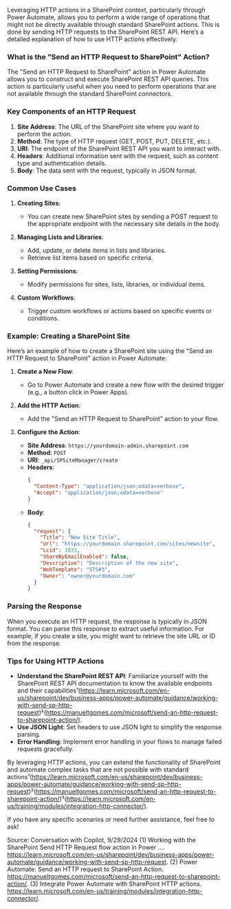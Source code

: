 Leveraging HTTP actions in a SharePoint context, particularly through Power Automate, allows you to perform a wide range of operations that might not be directly available through standard SharePoint actions. This is done by sending HTTP requests to the SharePoint REST API. Here’s a detailed explanation of how to use HTTP actions effectively:

### What is the "Send an HTTP Request to SharePoint" Action?

The "Send an HTTP Request to SharePoint" action in Power Automate allows you to construct and execute SharePoint REST API queries. This action is particularly useful when you need to perform operations that are not available through the standard SharePoint connectors.

### Key Components of an HTTP Request

1. **Site Address**: The URL of the SharePoint site where you want to perform the action.
2. **Method**: The type of HTTP request (GET, POST, PUT, DELETE, etc.).
3. **URI**: The endpoint of the SharePoint REST API you want to interact with.
4. **Headers**: Additional information sent with the request, such as content type and authentication details.
5. **Body**: The data sent with the request, typically in JSON format.

### Common Use Cases

1. **Creating Sites**:
   - You can create new SharePoint sites by sending a POST request to the appropriate endpoint with the necessary site details in the body.

2. **Managing Lists and Libraries**:
   - Add, update, or delete items in lists and libraries.
   - Retrieve list items based on specific criteria.

3. **Setting Permissions**:
   - Modify permissions for sites, lists, libraries, or individual items.

4. **Custom Workflows**:
   - Trigger custom workflows or actions based on specific events or conditions.

### Example: Creating a SharePoint Site

Here’s an example of how to create a SharePoint site using the "Send an HTTP Request to SharePoint" action in Power Automate:

1. **Create a New Flow**:
   - Go to Power Automate and create a new flow with the desired trigger (e.g., a button click in Power Apps).

2. **Add the HTTP Action**:
   - Add the "Send an HTTP Request to SharePoint" action to your flow.

3. **Configure the Action**:
   - **Site Address**: `https://yourdomain-admin.sharepoint.com`
   - **Method**: `POST`
   - **URI**: `_api/SPSiteManager/create`
   - **Headers**:
     ```json
     {
       "Content-Type": "application/json;odata=verbose",
       "Accept": "application/json;odata=verbose"
     }
     ```
   - **Body**:
     ```json
     {
       "request": {
         "Title": "New Site Title",
         "Url": "https://yourdomain.sharepoint.com/sites/newsite",
         "Lcid": 1033,
         "ShareByEmailEnabled": false,
         "Description": "Description of the new site",
         "WebTemplate": "STS#3",
         "Owner": "owner@yourdomain.com"
       }
     }
     ```

### Parsing the Response

When you execute an HTTP request, the response is typically in JSON format. You can parse this response to extract useful information. For example, if you create a site, you might want to retrieve the site URL or ID from the response.

### Tips for Using HTTP Actions

- **Understand the SharePoint REST API**: Familiarize yourself with the SharePoint REST API documentation to know the available endpoints and their capabilities¹(https://learn.microsoft.com/en-us/sharepoint/dev/business-apps/power-automate/guidance/working-with-send-sp-http-request)²(https://manueltgomes.com/microsoft/send-an-http-request-to-sharepoint-action/).
- **Use JSON Light**: Set headers to use JSON light to simplify the response parsing.
- **Error Handling**: Implement error handling in your flows to manage failed requests gracefully.

By leveraging HTTP actions, you can extend the functionality of SharePoint and automate complex tasks that are not possible with standard actions¹(https://learn.microsoft.com/en-us/sharepoint/dev/business-apps/power-automate/guidance/working-with-send-sp-http-request)²(https://manueltgomes.com/microsoft/send-an-http-request-to-sharepoint-action/)³(https://learn.microsoft.com/en-us/training/modules/integration-http-connector/).

If you have any specific scenarios or need further assistance, feel free to ask!

Source: Conversation with Copilot, 9/29/2024
(1) Working with the SharePoint Send HTTP Request flow action in Power .... https://learn.microsoft.com/en-us/sharepoint/dev/business-apps/power-automate/guidance/working-with-send-sp-http-request.
(2) Power Automate: Send an HTTP request to SharePoint Action. https://manueltgomes.com/microsoft/send-an-http-request-to-sharepoint-action/.
(3) Integrate Power Automate with SharePoint HTTP actions. https://learn.microsoft.com/en-us/training/modules/integration-http-connector/.